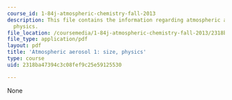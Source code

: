 ```yaml
---
course_id: 1-84j-atmospheric-chemistry-fall-2013
description: This file contains the information regarding atmospheric aerosol 1-size,
  physics.
file_location: /coursemedia/1-84j-atmospheric-chemistry-fall-2013/2318ba47394c3c08fef9c25e59125530_MIT1_84JF13_Lec17_arosls.pdf
file_type: application/pdf
layout: pdf
title: 'Atmospheric aerosol 1: size, physics'
type: course
uid: 2318ba47394c3c08fef9c25e59125530

---
```

None